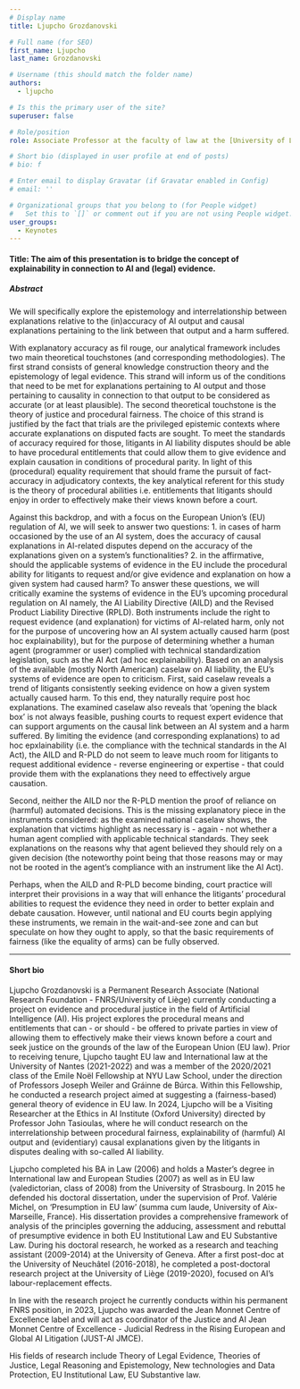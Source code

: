 ```yaml
---
# Display name
title: Ljupcho Grozdanovski

# Full name (for SEO)
first_name: Ljupcho
last_name: Grozdanovski

# Username (this should match the folder name)
authors:
  - ljupcho

# Is this the primary user of the site?
superuser: false

# Role/position
role: Associate Professor at the faculty of law at the [University of Liege](https://www.uliege.be/cms/c_8699436/en/uliege)

# Short bio (displayed in user profile at end of posts)
# bio: f

# Enter email to display Gravatar (if Gravatar enabled in Config)
# email: ''

# Organizational groups that you belong to (for People widget)
#   Set this to `[]` or comment out if you are not using People widget.
user_groups:
  - Keynotes
---
```


#### Title: The aim of this presentation is to bridge the concept of explainability in connection to AI and (legal) evidence.

##### Abstract
We will specifically explore the epistemology and interrelationship between explanations relative to the (in)accuracy of AI output and causal explanations pertaining to the link between that output and a harm suffered.

With explanatory accuracy as fil rouge, our analytical framework includes two main theoretical touchstones (and corresponding methodologies). The first strand consists of general knowledge construction theory and the epistemology of legal evidence. This strand will inform us of the conditions that need to be met for explanations pertaining to AI output and those pertaining to causality in connection to that output to be considered as accurate (or at least plausible). The second theoretical touchstone is the theory of justice and procedural fairness. The choice of this strand is justified by the fact that trials are the privileged epistemic contexts where accurate explanations on disputed facts are sought. To meet the standards of accuracy required for those, litigants in AI liability disputes should be able to have procedural entitlements that could allow them to give evidence and explain causation in conditions of procedural parity. In light of this (procedural) equality requirement that should frame the pursuit of fact-accuracy in adjudicatory contexts, the key analytical referent for this study is the theory of procedural abilities i.e. entitlements that litigants should enjoy in order to effectively make their views known before a court.

Against this backdrop, and with a focus on the European Union’s (EU) regulation of AI, we will seek to answer two questions: 1. in cases of harm occasioned by the use of an AI system, does the accuracy of causal explanations in AI-related disputes depend on the accuracy of the explanations given on a system’s functionalities? 2. in the affirmative, should the applicable systems of evidence in the EU include the procedural ability for litigants to request and/or give evidence and explanation on how a given system had caused harm? 
To answer these questions, we will critically examine the systems of evidence in the EU’s upcoming procedural regulation on AI namely, the AI Liability Directive (AILD) and the Revised Product Liability Directive (RPLD). Both instruments include the right to request evidence (and explanation) for victims of AI-related harm, only not for the purpose of uncovering how an AI system actually caused harm (post hoc explainability), but for the purpose of determining whether a human agent (programmer or user) complied with technical standardization legislation, such as the AI Act (ad hoc explainability). 
Based on an analysis of the available (mostly North American) caselaw on AI liability, the EU’s systems of evidence are open to criticism. First, said caselaw reveals a trend of litigants consistently seeking evidence on how a given system actually caused harm. To this end, they naturally require post hoc explanations. The examined caselaw also reveals that ‘opening the black box’ is not always feasible, pushing courts to request expert evidence that can support arguments on the causal link between an AI system and a harm suffered. By limiting the evidence (and corresponding explanations) to ad hoc epxlainability (i.e. the compliance with the technical standards in the AI Act), the AILD and R-PLD do not seem to leave much room for litigants to request additional evidence - reverse engineering or expertise - that could provide them with the explanations they need to effectively argue causation. 

Second, neither the AILD nor the R-PLD mention the proof of reliance on (harmful) automated decisions. This is the missing explanatory piece in the instruments considered: as the examined national caselaw shows, the explanation that victims highlight as necessary is - again - not whether a human agent complied with applicable technical standards. They seek explanations on the reasons why that agent believed they should rely on a given decision (the noteworthy point being that those reasons may or may not be rooted in the agent’s compliance with an instrument like the AI Act).

Perhaps, when the AILD and R-PLD become binding, court practice will interpret their provisions in a way that will enhance the litigants’ procedural abilities to request the evidence they need in order to better explain and debate causation. However, until national and EU courts begin applying these instruments, we remain in the wait-and-see zone and can but speculate on how they ought to apply, so that the basic requirements of fairness (like the equality of arms) can be fully observed. 

---
#### Short bio

Ljupcho Grozdanovski is a Permanent Research Associate (National Research Foundation - FNRS/University of Liège) currently conducting a project on evidence and procedural justice in the field of Artificial Intelligence (AI). His project explores the procedural means and entitlements that can - or should - be offered to private parties in view of allowing them to effectively make their views known before a court and seek justice on the grounds of the law of the European Union (EU law). Prior to receiving tenure, Ljupcho taught EU law and International law at the University of Nantes (2021-2022) and was a member of the 2020/2021 class of the Emile Noël Fellowship at NYU Law School, under the direction of Professors Joseph Weiler and Gráinne de Búrca. Within this Fellowship, he conducted a research project aimed at suggesting a (fairness-based) general theory of evidence in EU law. In 2024, Ljupcho will be a Visiting Researcher at the Ethics in AI Institute (Oxford University) directed by Professor John Tasioulas, where he will conduct research on the interrelationship between procedural fairness, explainability of (harmful) AI output and (evidentiary) causal explanations given by the litigants in disputes dealing with so-called AI liability.

Ljupcho completed his BA in Law (2006) and holds a Master’s degree in International law and European Studies (2007) as well as in EU law (valedictorian, class of 2008) from the University of Strasbourg. In 2015 he defended his doctoral dissertation, under the supervision of Prof. Valérie Michel, on ‘Presumption in EU law’ (summa cum laude, University of Aix-Marseille, France). His dissertation provides a comprehensive framework of analysis of the principles governing the adducing, assessment and rebuttal of presumptive evidence in both EU Institutional Law and EU Substantive Law. During his doctoral research, he worked as a research and teaching assistant (2009-2014) at the University of Geneva. After a first post-doc at the University of Neuchâtel (2016-2018), he completed a post-doctoral research project at the University of Liège (2019-2020), focused on AI’s labour-replacement effects.

In line with the research project he currently conducts within his permanent FNRS position, in 2023, Ljupcho was awarded the Jean Monnet Centre of Excellence label and will act as coordinator of the Justice and AI Jean Monnet Centre of Excellence - Judicial Redress in the Rising European and Global AI Litigation (JUST-AI JMCE).

His fields of research include Theory of Legal Evidence, Theories of Justice, Legal Reasoning and Epistemology, New technologies and Data Protection, EU Institutional Law, EU Substantive law.